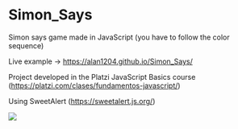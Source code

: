 # Simon_Says

Simon says game made in JavaScript
(you have to follow the color sequence)

Live example -> https://alan1204.github.io/Simon_Says/

Project developed in the Platzi JavaScript Basics course (https://platzi.com/clases/fundamentos-javascript/)

Using SweetAlert (https://sweetalert.js.org/)

![](https://repository-images.githubusercontent.com/275297708/6c9aa980-b893-11ea-8d43-6f8c06b84f62)
